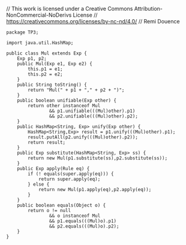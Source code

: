// This work is licensed under a Creative Commons Attribution-NonCommercial-NoDerivs License
// https://creativecommons.org/licenses/by-nc-nd/4.0/
// Remi Douence
```
package TP3;

import java.util.HashMap;

public class Mul extends Exp {
	Exp p1, p2;
	public Mul(Exp e1, Exp e2) {
		this.p1 = e1;
		this.p2 = e2;
	}
	public String toString() {
		return "Mul(" + p1 + "," + p2 + ")";
	}
	public boolean unifiable(Exp other) {
		return other instanceof Mul 
				&& p1.unifiable(((Mul)other).p1) 
				&& p2.unifiable(((Mul)other).p2);
	}
	public HashMap<String, Exp> unify(Exp other) {
		HashMap<String,Exp> result = p1.unify(((Mul)other).p1);
		result.putAll(p2.unify(((Mul)other).p2));
		return result;
	}
	public Exp substitute(HashMap<String, Exp> ss) {
		return new Mul(p1.substitute(ss),p2.substitute(ss));
	}
	public Exp apply(Rule eq) {
		if (! equals(super.apply(eq))) {
			return super.apply(eq);
		} else {
			return new Mul(p1.apply(eq),p2.apply(eq));			
		}
	}
	public boolean equals(Object o) {
		return o != null 
				&& o instanceof Mul 
				&& p1.equals(((Mul)o).p1) 
				&& p2.equals(((Mul)o).p2);
	}
}

```
